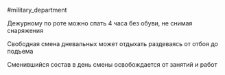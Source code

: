 #military_department 

Дежурному по роте можно спать 4 часа без обуви, не снимая снаряжения

Свободная смена дневальных может отдыхать раздеваясь от отбоя до подъема

Сменившийся состав в день смены освобождается от занятий и работ